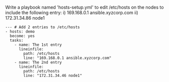 Write a playbook named 'hosts-setup.yml' to edit /etc/hosts on the nodes to include the following entry: 
 i) 169.168.0.1 ansible.xyzcorp.com
 ii) 172.31.34.86  node1
```
--- # Add 2 entries to /etc/hosts
- hosts: demo
  become: yes
  tasks:
    - name: The 1st entry
      lineinfile:
        path: /etc/hosts
        line: "169.168.0.1 ansible.xyzcorp.com"
    - name: The 2nd entry
      lineinfile:
        path: /etc/hosts
        line: "172.31.34.46 node1"
```
